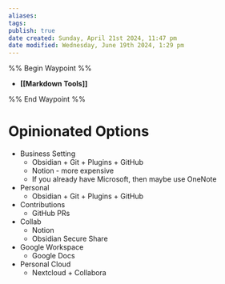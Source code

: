 ```yaml
---
aliases: 
tags: 
publish: true
date created: Sunday, April 21st 2024, 11:47 pm
date modified: Wednesday, June 19th 2024, 1:29 pm
---
```


%% Begin Waypoint %%
- **[[Markdown Tools]]**

%% End Waypoint %%
# Opinionated Options
- Business Setting
	- Obsidian + Git + Plugins + GitHub
	- Notion - more expensive
	- If you already have Microsoft, then maybe use OneNote
- Personal
	- Obsidian + Git + Plugins + GitHub
- Contributions
	- GitHub PRs
- Collab
	- Notion
	- Obsidian Secure Share
- Google Workspace
	- Google Docs
- Personal Cloud
	- Nextcloud + Collabora